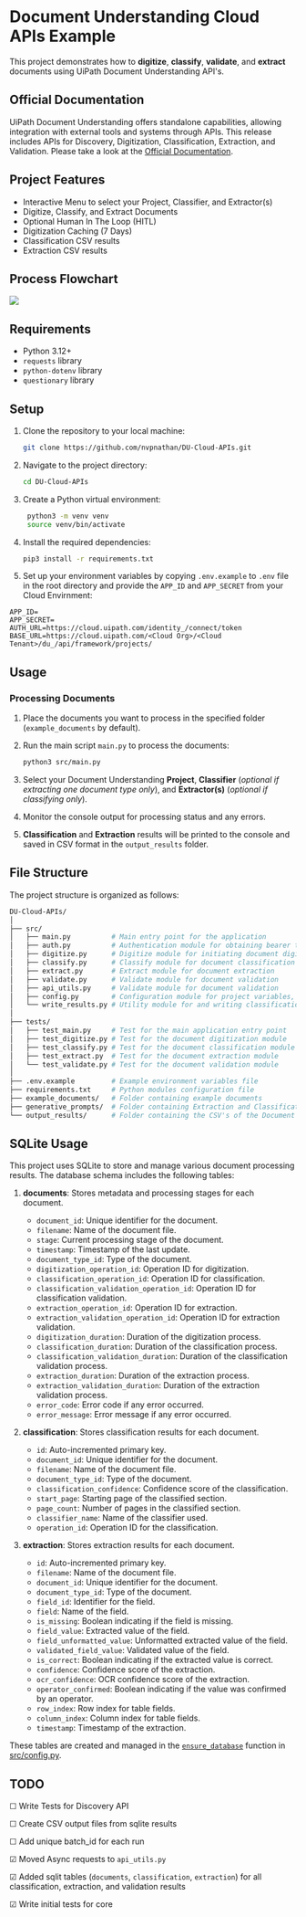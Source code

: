 # Document Understanding Cloud APIs Example

This project demonstrates how to **digitize**, **classify**, **validate**, and **extract** documents using UiPath Document Understanding API's.

## Official Documentation

UiPath Document Understanding offers standalone capabilities, allowing integration with external tools and systems through APIs. This release includes APIs for Discovery, Digitization, Classification, Extraction, and Validation. Please take a look at the [Official Documentation](https://docs.uipath.com/document-understanding/automation-cloud/latest/api-guide/example).

## Project Features
- Interactive Menu to select your Project, Classifier, and Extractor(s)
- Digitize, Classify, and Extract Documents
- Optional Human In The Loop (HITL)
- Digitization Caching (7 Days)
- Classification CSV results
- Extraction CSV results

## Process Flowchart

![](flowchart.png)

## Requirements

- Python 3.12+
- `requests` library
- `python-dotenv` library
- `questionary` library

## Setup

1. Clone the repository to your local machine:

    ```bash
    git clone https://github.com/nvpnathan/DU-Cloud-APIs.git
    ```

2. Navigate to the project directory:

    ```bash
    cd DU-Cloud-APIs
    ```

3. Create a Python virtual environment:

   ```bash
    python3 -m venv venv
    source venv/bin/activate
    ```

5. Install the required dependencies:

    ```bash
    pip3 install -r requirements.txt
    ```

6. Set up your environment variables by copying `.env.example` to `.env` file in the root directory and provide the `APP_ID` and `APP_SECRET` from your Cloud Envirnment:

  ```env
  APP_ID=
  APP_SECRET=
  AUTH_URL=https://cloud.uipath.com/identity_/connect/token
  BASE_URL=https://cloud.uipath.com/<Cloud Org>/<Cloud Tenant>/du_/api/framework/projects/
  ```

## Usage

### Processing Documents

1. Place the documents you want to process in the specified folder (`example_documents` by default).

2. Run the main script `main.py` to process the documents:

    ```bash
    python3 src/main.py
    ```

3. Select your Document Understanding **Project**, **Classifier** (*optional if extracting one document type only*), and **Extractor(s)** (*optional if classifying only*).

4. Monitor the console output for processing status and any errors.

5. **Classification** and **Extraction** results will be printed to the console and saved in CSV format in the `output_results` folder.

## File Structure

The project structure is organized as follows:
```bash
DU-Cloud-APIs/
│
├── src/
│   ├── main.py          # Main entry point for the application
│   ├── auth.py          # Authentication module for obtaining bearer token
│   ├── digitize.py      # Digitize module for initiating document digitization
│   ├── classify.py      # Classify module for document classification
│   ├── extract.py       # Extract module for document extraction
│   ├── validate.py      # Validate module for document validation
│   ├── api_utils.py     # Validate module for document validation
│   ├── config.py        # Configuration module for project variables, sqlite db creation
│   └── write_results.py # Utility module for and writing classification and extraction results to sqlite
│
├── tests/
│   ├── test_main.py     # Test for the main application entry point
│   ├── test_digitize.py # Test for the document digitization module
│   ├── test_classify.py # Test for the document classification module
│   ├── test_extract.py  # Test for the document extraction module
│   └── test_validate.py # Test for the document validation module
│
├── .env.example         # Example environment variables file
├── requirements.txt     # Python modules configuration file
├── example_documents/   # Folder containing example documents
├── generative_prompts/  # Folder containing Extraction and Classification Prompt Templates
└── output_results/      # Folder containing the CSV's of the Document Extraction Results
```

## SQLite Usage

This project uses SQLite to store and manage various document processing results. The database schema includes the following tables:

1. **documents**: Stores metadata and processing stages for each document.
    - `document_id`: Unique identifier for the document.
    - `filename`: Name of the document file.
    - `stage`: Current processing stage of the document.
    - `timestamp`: Timestamp of the last update.
    - `document_type_id`: Type of the document.
    - `digitization_operation_id`: Operation ID for digitization.
    - `classification_operation_id`: Operation ID for classification.
    - `classification_validation_operation_id`: Operation ID for classification validation.
    - `extraction_operation_id`: Operation ID for extraction.
    - `extraction_validation_operation_id`: Operation ID for extraction validation.
    - `digitization_duration`: Duration of the digitization process.
    - `classification_duration`: Duration of the classification process.
    - `classification_validation_duration`: Duration of the classification validation process.
    - `extraction_duration`: Duration of the extraction process.
    - `extraction_validation_duration`: Duration of the extraction validation process.
    - `error_code`: Error code if any error occurred.
    - `error_message`: Error message if any error occurred.

2. **classification**: Stores classification results for each document.
    - `id`: Auto-incremented primary key.
    - `document_id`: Unique identifier for the document.
    - `filename`: Name of the document file.
    - `document_type_id`: Type of the document.
    - `classification_confidence`: Confidence score of the classification.
    - `start_page`: Starting page of the classified section.
    - `page_count`: Number of pages in the classified section.
    - `classifier_name`: Name of the classifier used.
    - `operation_id`: Operation ID for the classification.

3. **extraction**: Stores extraction results for each document.
    - `id`: Auto-incremented primary key.
    - `filename`: Name of the document file.
    - `document_id`: Unique identifier for the document.
    - `document_type_id`: Type of the document.
    - `field_id`: Identifier for the field.
    - `field`: Name of the field.
    - `is_missing`: Boolean indicating if the field is missing.
    - `field_value`: Extracted value of the field.
    - `field_unformatted_value`: Unformatted extracted value of the field.
    - `validated_field_value`: Validated value of the field.
    - `is_correct`: Boolean indicating if the extracted value is correct.
    - `confidence`: Confidence score of the extraction.
    - `ocr_confidence`: OCR confidence score of the extraction.
    - `operator_confirmed`: Boolean indicating if the value was confirmed by an operator.
    - `row_index`: Row index for table fields.
    - `column_index`: Column index for table fields.
    - `timestamp`: Timestamp of the extraction.

These tables are created and managed in the [`ensure_database`](src/config.py) function in [src/config.py](src/config.py).

## TODO

&#9744; Write Tests for Discovery API

&#9744; Create CSV output files from sqlite results

&#9744; Add unique batch_id for each run

&#9745; Moved Async requests to `api_utils.py`

&#9745; Added sqlit tables (`documents`, `classification`, `extraction`) for all classification, extraction, and validation results

&#9745; Write initial tests for core
